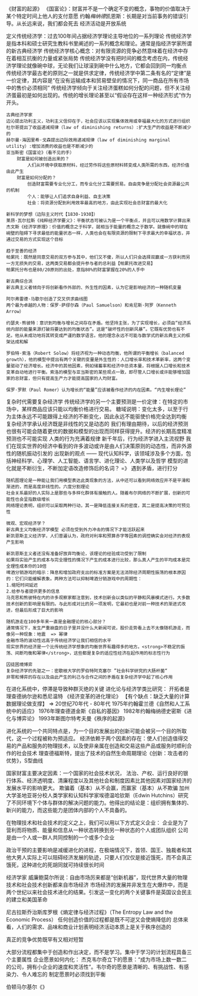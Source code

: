 《财富的起源》
《国富论》：财富并不是一个确定不变的概念，事物的价值取决于某个特定时间上他人的支付意愿
约翰*梅纳德*凯恩斯：长期是对当前事务的错误引导。从长远来说，我们都会死去
经济活动是开放系统


定义传统经济学：过去100年间占据经济学理论主导地位的一系列理论
    传统经济学是指本科和硕士研究生教科书里阐述的一系列概念和理论。通常是指经济学家所谓的新古典经济学
    传统经济学核心概念：对有限资源的竞争必然意味着在经济中存在着相互抗衡的力量或紧张局势
    传统经济学没有把时间的概念考虑在内，传统经济学理论就像碗中球，无论我们让球滚到碗中什么地方，它都会回到同一均衡点
    传统经济学最古老的原则之一就是供求定律，传统经济学中第二条有名的“定律”是一价定律，其内容是“在没有运输成本和贸易壁垒的情况下，同一商品在所有市场中的售价必须相同”
    传统经济学倾向于关注经济蛋糕如何分配的问题，但不关注经济蛋最初是如何出现的。传统的增长理论甚至以“假设存在这样一种经济形式”作为开头。

    古典经济学家
    边沁提出功利主义，功利主义信仰在于，社会应该以实现集体效用或幸福最大化的方式进行组织
    杜尔哥提出了收益递减规律（law of diminishing returns）:扩大生产的收益是不断减少的
    赫尔曼·海因里希·戈森提出边际效用递减规律（law of diminishing marginal utility）:增加消费的收益也是不断减少的
    亚当斯密《国富论》（看不见的手）
        财富是如何被创造出来的？
            人们从环境中获取原材料，经过劳作将这些原材料转变成人类所需的东西，经济价值由此产生
        财富是如何分配的？  
            创造财富需要专业化分工，而专业化分工需要贸易。自由竞争是分配社会资源最公共的机制
            个人：能够让人们追求自身利益、自主决策
            社会：将资源分配到利用效率最高的地方，由此实现社会总财富的最大化

    新科学的梦想（边际主义时代【1830-1930】）
    莱昂·瓦尔拉斯《纯粹经济学要义》：平衡状态可被认为是一个平衡点，并且可以用数学计算出来
    杰文斯《经济学原理》：价值的概念之于科学，就相当于能量的概念之于数学。就像碗中的球在碗壁的阻碍下寻求最低的能量状态一样，人类也会在有限资源的限制下寻求最大的幸福状态，并通过交易的方式实现这个目标

    趋于至善的经济
    帕累托：既然是同意交易的双方参与其中，他们又不傻，所以人们只会选择双赢或一方获利而另一方无损失的交易，这两类交易都会提升参与者的总利益【帕累托改进交易】
    帕累托分布也是80/20原则的出处，意指80%的财富掌握在20%的人手中

    新古典综合派
    新古典主义者倾向于将创新看作外部的、外生性的因素，认为它是影响经济的一种随机变量

    阿尔弗雷德·马歇尔创造了交叉供求曲线图
    两个最为卓越的人物：保罗·萨缪尔森（Paul Samuelson）和肯尼斯·阿罗（Kenneth Arrow）

    约瑟夫·熊彼特：意识到均衡与增长之间存在矛盾。他坚持主张，为了实现增长，必须由“经济系统内部的能量来源打破将要达到的均衡状态”。这是“破坏性的创新风暴”。它既有优势也有不足。他从未成功地将其转变成严谨的数学语言。他的理念永远不可能与数学式的新古典主义的框架达成和解

    罗伯特·索洛（Robert Solow）将经济视为一种动态均衡，他所谓的平衡增长（balanced growth），他的模型中提出有两个关键的变量是外生性的：人口增长率和技术革新率，这两个变量驱动了经济增长。经济中的其他因素，例如储蓄率和经济中总资本量，将根据人口增长和技术变革自动地进行平衡。索洛的模型与亚当斯密的某些观点一致，即尽管人口增长或许能够增加国家的总财富，但只有提高生产力才能提高国家的人均财富。

    保罗·罗默（Paul Romer）认为增长的“能量”应该被看作经济的内在因素。“内生增长理论”

复杂时代需要复杂经济学
    传统经济学的另一个主要预测是一价定律：在特定的市场中，某样商品应该只能以均衡价格进行交易。
    糖域说明：变化太多，以至于行为主体永远不可能跟得上经济的不断变化，因此永远不能驱使价格完全达到均衡
    复杂经济学承认经济既是非线性的又是动态的
    我们有理由期待，以后的经济预测也很有可能会随着更优的数据和模型的出现而同样获得提升。经济的长期高度精准预测也不可能实现
    人类的行为充满着规律
    新千年后，行为经济学进入主流视野
    我们在现实世界的经济中看到的许多波动或许是由人们决策原则的动态性，而非外源性的随机振动引发的
    出现新的观点 —— 现代认知科学，该领域涉及多个方面，包括神经科学、心理学、人工智能、语言学、进化理论、人类学以及哲学
    模型的进化就是不断衍生，不断加定语改造修饰后的名词？  =》 遇到矛盾，进行打分

    随机图理论是一种能让我们用模型表达此类现象的方法，从中还可以看到网络效应并不是平滑和渐进的，而是高度非线性的。六度分割理论
    社会关系最好的人实际上是那些与多样化群体有接触的人。随着布尔网络的不断扩展，创新的可能性也会呈指数级增长
    网络理论表明，组织可以采取两种行动，其一是降低连接关系的密度，其二是提高决策的可预见性

    微观、宏观经济学？
    新古典主义均衡经济学模型 必须在受到外力冲击的情况下才能活跃起来
    新凯恩斯主义经济学，人们普遍认为，政府对利率和预算赤字等因素的调控确实会对经济的表现产生影响

    新凯恩斯主义者还没有准备好放弃均衡论，该理论的经验成功受到了限制
    如果将实验产生的成本与完全理性的情况下产生的成本进行比较，那么真人产生的平均成本是完全理性成本你的10倍
    啤酒分销游戏的暗示：降息和增加政府支出的标准方案是无法消除经济周期性振荡的根本原因的：它们只能缓解表象。两种方法可以抑制啤酒分销游戏中的周期性：
    1.缩短时间延迟
    2.给参与者提供更多的信息
    马克思和熊彼特在内的许多观察家都注意到，技术创新会以类似的平静和风暴模式进行。大多数技术创新的影响是有限的。与此形成对比的另一项发明，它最初也是对前一种技术的渐进式改进，但最后形成了巨大的影响

    随机游走在100多年来一直是金融理论的核心部分？
    通常情况下，发生严重崩盘的日子里并没什么大新闻可说，股价走势看上去不太像随机游走，而像另一种现象：地震  => 幂律
    金融市场的波动性远高于传统经济学让我们相信的水平
    现实世界的经济是一个比传统经济学想象的均衡世界有趣得多的地方。<strong>不稳定的振荡、间断均衡和幂律</strong>，这些都是复杂的适应性经济在起作用的标志性行为

    囚徒困境博弈
    复杂经济学的先驱之一：密歇根大学的罗伯特阿克塞尔 ”社会科学研究的大肠杆菌“
    非零和博弈的存在以及由此产生的利己与合作之间的矛盾在复杂经济学中起了核心作用
    
   


在进化系统中，停滞是导致种群灭绝的关键
进化论与经济学类比研究：
    开拓者是理查德纳尔逊和悉尼温特 《经济变革的进化理论》 【有个缺点：缺乏大量的计算数据理论做支撑】
        => 20世纪70年代 - 80年代 
            1975年约翰霍兰德《自然和人工系统中的适应》
            1976年理查德道金斯《自私的基因》
            1982年约翰梅纳德史密斯《进化与博弈论》
            1993年斯图尔特考夫曼《秩序的起源》
            
 进化系统的一个共同特点是，为一个目的发展出的创新可能会被另一个目的所取代，这一个过程被称为预适应。
 经济依赖于两个因素的存在：使人们创造值得交易的产品和服务的物理技术，以及使非亲属在创造和交易这些产品或服务时顺利合作的社会技术
 理查德福斯特，提出了技术的自然生命周期理论《创新：攻击者的优势》，S型曲线

 国家财富主要决定因素：一个国家的社会技术状况，
 法治、产权、运行良好的银行体系、经济透明度、清廉程度以及其他社会和制度因素比其他因素对国家经济的发展水平的影响更大。
 欺骗着（基本）从不会赢，而赢家（基本）从不欺骗
 加州大学圣地亚哥分校人类学家和认知科学家埃德温哈钦斯（Edwin Hutchins）研究了不同环境下个体与群体的解决问题的能力。他得出的结论是：组织拥有集体的、新兴的能力，而这些能力是团体内部的个人不具备的。

 在物理技术和社会技术的定义之上，我们可以用以下方式定义企业：
 企业是为了营利而将物质、能量和信息从一种状态转换到另一种状态的个人或团队组织
 公司是由一个人或一群人共同控制的一个或多个企业

 政治干预的主要影响是减缓进化的进程，在极端情况下，首领、国王、独裁者和其他大男人实际上可以阻碍经济发展的轨迹，只要人们仅仅是接近饿死，而不会真正饿死，这种进化的死胡同就可持续很长时间

 经济学家 威廉鲍莫尔所说：自由市场厉来都是“创新机器”，现代世界大量的物理技术和社会技术创新都来自市场经济
 市场经济的发展并非发生在大爆炸中，而是两个世纪以来社会技术进化的结果。引发这一变化的两个关键事件是英国议会民主的建立和美国革命

 尼古拉斯乔治斯库罗根《熵定律与经济过程》（The Entropy Law and the Economic Process）
 任何创造价值的过程都是既不可逆又会使熵降低的
 总体来看，人们的需求、品味和商业计划表明经济活动本质上是关于秩序创造的
 
 真正的竞争优势既罕有又相对短暂
 
大部分流程都集中于创造和作出决定，而不是学习。集中于学习的计划流程具备三个主要属性
企业愿景如何内化：
杰克韦尔奇立下的愿景：“成为市场上数一数二的公司，拥有小企业的速度和灵活性”。韦尔奇的愿景是清晰的、有挑战性、有感染力、令人难忘的
制定愿景时必须找到平衡

伯顿马尔基尔《》